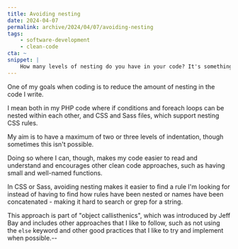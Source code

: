 ```yaml
---
title: Avoiding nesting
date: 2024-04-07
permalink: archive/2024/04/07/avoiding-nesting
tags:
    - software-development
    - clean-code
cta: ~
snippet: |
    How many levels of nesting do you have in your code? It's something I try to keep to a minimum.
---
```

One of my goals when coding is to reduce the amount of nesting in the code I write.

I mean both in my PHP code where if conditions and foreach loops can be nested within each other, and CSS and Sass files, which support nesting CSS rules.

My aim is to have a maximum of two or three levels of indentation, though sometimes this isn't possible.

Doing so where I can, though, makes my code easier to read and understand and encourages other clean code approaches, such as having small and well-named functions.

In CSS or Sass, avoiding nesting makes it easier to find a rule I'm looking for instead of having to find how rules have been nested or names have been concatenated - making it hard to search or grep for a string.

This approach is part of "object callisthenics", which was introduced by Jeff Bay and includes other approaches that I like to follow, such as not using the `else` keyword and other good practices that I like to try and implement when possible.--

